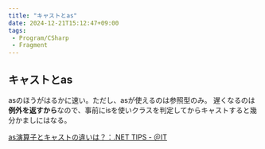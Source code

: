```yaml
---
title: "キャストとas"
date: 2024-12-21T15:12:47+09:00
tags:
 - Program/CSharp
 - Fragment
---
```


## キャストとas
asのほうがはるかに速い。ただし、asが使えるのは参照型のみ。
遅くなるのは**例外を返すから**なので、事前にisを使いクラスを判定してからキャストすると幾分かましにはなる。

[as演算子とキャストの違いは？：.NET TIPS - ＠IT](https://www.atmarkit.co.jp/ait/articles/0304/04/news004.html)